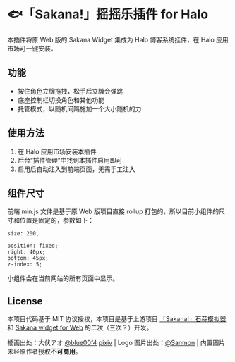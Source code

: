 # 🐟「Sakana!」摇摇乐插件 for Halo

本插件将原 Web 版的 Sakana Widget 集成为 Halo 博客系统挂件，在 Halo 应用市场可一键安装。

## 功能

- 按住角色立牌拖拽，松手后立牌会弹跳
- 底座控制栏切换角色和其他功能
- 托管模式，以随机间隔施加一个大小随机的力

## 使用方法
1. 在 Halo 应用市场安装本插件
2. 后台“插件管理”中找到本插件启用即可
3. 启用后自动注入到前端页面，无需手工注入

## 组件尺寸

前端 min.js 文件是基于原 Web 版项目直接 rollup 打包的，所以目前小组件的尺寸和位置是固定的，参数如下：

```
size: 200,
```
```
position: fixed;
right: 40px;
bottom: 45px;
z-index: 5;
```

小组件会在当前网站的所有页面中显示。

## License

本项目代码基于 MIT 协议授权，本项目是基于上游项目 [「Sakana!」石蒜模拟器](https://github.com/itorr/sakana) 和 [Sakana widget for Web](https://github.com/dsrkafuu/sakana-widget) 的二次（三次？）开发。

插画出处：大伏アオ [@blue00f4](https://twitter.com/blue00f4) [pixiv](https://pixiv.me/aoiroblue1340) | Logo 图片出处：[@Sanmon](https://www.pixiv.net/artworks/111233508) | 内置图片未经原作者授权**不可商用**。
